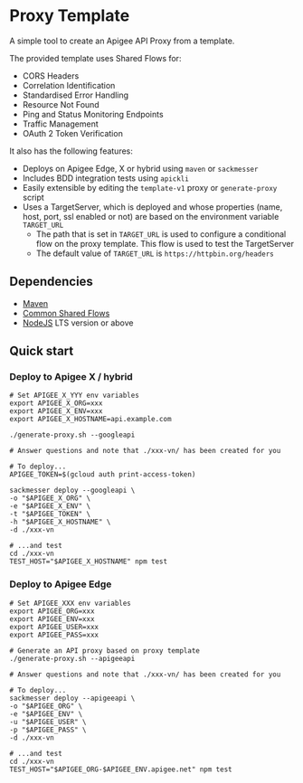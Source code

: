 # Proxy Template

A simple tool to create an Apigee API Proxy from a template.

The provided template uses Shared Flows for:

- CORS Headers
- Correlation Identification
- Standardised Error Handling
- Resource Not Found
- Ping and Status Monitoring Endpoints
- Traffic Management
- OAuth 2 Token Verification

It also has the following features:

- Deploys on Apigee Edge, X or hybrid using `maven` or `sackmesser`
- Includes BDD integration tests using `apickli`
- Easily extensible by editing the `template-v1` proxy or `generate-proxy`
  script
- Uses a TargetServer, which is deployed and whose properties (name, host,
port, ssl enabled or not) are based on the environment variable `TARGET_URL`
  - The path that is set in `TARGET_URL` is used to configure a conditional flow
on the proxy template. This flow is used to test the TargetServer
  - The default value of `TARGET_URL` is `https://httpbin.org/headers`

## Dependencies

- [Maven](https://maven.apache.org/)
- [Common Shared Flows](../common-shared-flows)
- [NodeJS](https://nodejs.org/en/) LTS version or above

## Quick start

### Deploy to Apigee X / hybrid

    # Set APIGEE_X_YYY env variables
    export APIGEE_X_ORG=xxx
    export APIGEE_X_ENV=xxx
    export APIGEE_X_HOSTNAME=api.example.com

    ./generate-proxy.sh --googleapi

    # Answer questions and note that ./xxx-vn/ has been created for you

    # To deploy...
    APIGEE_TOKEN=$(gcloud auth print-access-token)

    sackmesser deploy --googleapi \
    -o "$APIGEE_X_ORG" \
    -e "$APIGEE_X_ENV" \
    -t "$APIGEE_TOKEN" \
    -h "$APIGEE_X_HOSTNAME" \
    -d ./xxx-vn

    # ...and test
    cd ./xxx-vn
    TEST_HOST="$APIGEE_X_HOSTNAME" npm test

### Deploy to Apigee Edge

    # Set APIGEE_XXX env variables
    export APIGEE_ORG=xxx
    export APIGEE_ENV=xxx
    export APIGEE_USER=xxx
    export APIGEE_PASS=xxx

    # Generate an API proxy based on proxy template
    ./generate-proxy.sh --apigeeapi

    # Answer questions and note that ./xxx-vn/ has been created for you

    # To deploy...
    sackmesser deploy --apigeeapi \
    -o "$APIGEE_ORG" \
    -e "$APIGEE_ENV" \
    -u "$APIGEE_USER" \
    -p "$APIGEE_PASS" \
    -d ./xxx-vn

    # ...and test
    cd ./xxx-vn
    TEST_HOST="$APIGEE_ORG-$APIGEE_ENV.apigee.net" npm test

